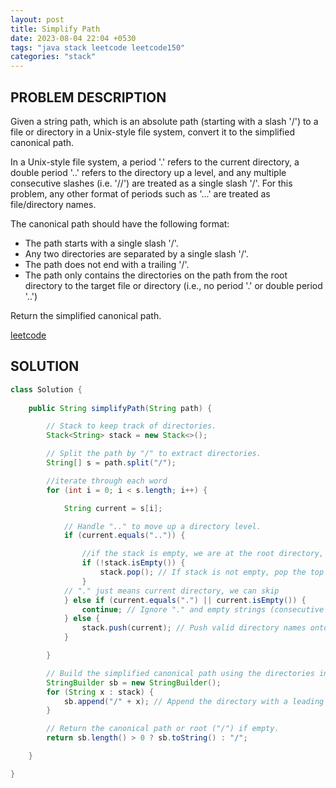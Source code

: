 ```yaml
---
layout: post
title: Simplify Path
date: 2023-08-04 22:04 +0530
tags: "java stack leetcode leetcode150"
categories: "stack"
---
```


## PROBLEM DESCRIPTION

Given a string path, which is an absolute path (starting with a slash '/') to a file or directory in a Unix-style file system, convert it to the simplified canonical path.

In a Unix-style file system, a period '.' refers to the current directory, a double period '..' refers to the directory up a level, and any multiple consecutive slashes (i.e. '//') are treated as a single slash '/'. For this problem, any other format of periods such as '...' are treated as file/directory names.

The canonical path should have the following format:

- The path starts with a single slash '/'.
- Any two directories are separated by a single slash '/'.
- The path does not end with a trailing '/'.
- The path only contains the directories on the path from the root directory to the target file or directory (i.e., no period '.' or double period '..')

Return the simplified canonical path.

[leetcode](https://leetcode.com/problems/simplify-path)

## SOLUTION

```java
class Solution {
    
    public String simplifyPath(String path) {

        // Stack to keep track of directories.
        Stack<String> stack = new Stack<>(); 

        // Split the path by "/" to extract directories.
        String[] s = path.split("/"); 

        //iterate through each word
        for (int i = 0; i < s.length; i++) {

            String current = s[i];

            // Handle ".." to move up a directory level.
            if (current.equals("..")) {

                //if the stack is empty, we are at the root directory, no need to pop anything
                if (!stack.isEmpty()) {
                    stack.pop(); // If stack is not empty, pop the top directory to move up.
                }
            // "." just means current directory, we can skip
            } else if (current.equals(".") || current.isEmpty()) {
                continue; // Ignore "." and empty strings (consecutive slashes).
            } else {
                stack.push(current); // Push valid directory names onto the stack.
            }

        }

        // Build the simplified canonical path using the directories in the stack.
        StringBuilder sb = new StringBuilder();
        for (String x : stack) {
            sb.append("/" + x); // Append the directory with a leading "/".
        }

        // Return the canonical path or root ("/") if empty.
        return sb.length() > 0 ? sb.toString() : "/"; 

    }

}
```
